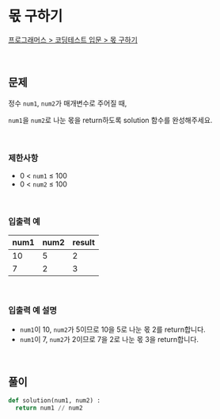 # 몫 구하기

[프로그래머스 > 코딩테스트 입문 > 몫 구하기](https://school.programmers.co.kr/learn/courses/30/lessons/120805)

<br/>

## 문제

정수 `num1`, `num2`가 매개변수로 주어질 때,

`num1`을 `num2`로 나눈 몫을 return하도록 solution 함수를 완성해주세요.

<br/>

### 제한사항
- 0 < `num1` ≤ 100
- 0 < `num2` ≤ 100

<br/>

### 입출력 예

| num1 | num2 | result |
| ---- | ---- | ------ |
| 10   | 5    | 2      |
| 7    | 2    | 3      |

<br/>

### 입출력 예 설명
- `num1`이 10, `num2`가 5이므로 10을 5로 나눈 몫 2를 return합니다.
- `num1`이 7, `num2`가 2이므로 7을 2로 나눈 몫 3을 return합니다.

<br/>

## 풀이

```Python
def solution(num1, num2) :
  return num1 // num2
```
